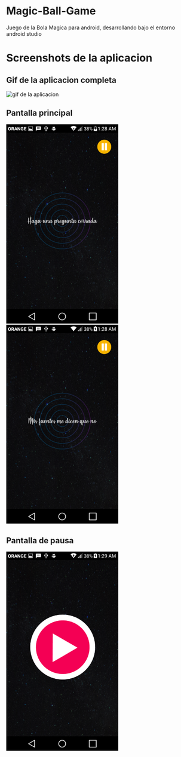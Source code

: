 # Magic-Ball-Game
Juego de la Bola Magica para android, desarrollando bajo el entorno android studio

<h1><strong>Screenshots de la aplicacion</strong></h>

<h2>Gif de la aplicacion completa</h2>
<img src="/screenshots_magicBall/app.gif" alt="gif de la aplicacion">

<h2>Pantalla principal</h2>
<img src="/screenshots_magicBall/Screenshot_2018-07-16-01-28-52.png" width="300px" alt="Screenshot de la aplicacion">
<img src="/screenshots_magicBall/Screenshot_2018-07-16-01-28-57.png" width="300px" alt="Screenshot de la aplicacion">
<h2>Pantalla de pausa</h2>
<img src="/screenshots_magicBall/Screenshot_2018-07-16-01-29-01.png" width="300px" alt="Screenshot de la aplicacion">



